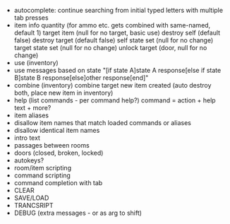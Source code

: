 - autocomplete: continue searching from initial typed letters with multiple tab presses
- item info
        quantity (for ammo etc. gets combined with same-named, default 1)
        target item (null for no target, basic use)
        destroy self (default false)
        destroy target (default false)
        self state set (null for no change)
        target state set (null for no change)
        unlock target (door, null for no change)
- use (inventory)
- use messages based on state
        "[if state A]state A response[else if state B]state B response[else]other response[end]"
- combine (inventory)
        combine target
        new item created
        (auto destroy both, place new item in inventory)
- help (list commands - per command help?)
    command = action + help text + more?
- item aliases
- disallow item names that match loaded commands or aliases
- disallow identical item names
- intro text
- passages between rooms
- doors (closed, broken, locked)
- autokeys?
- room/item scripting
- command scripting
- command completion with tab
- CLEAR
- SAVE/LOAD
- TRANCSRIPT
- DEBUG (extra messages - or as arg to shift)